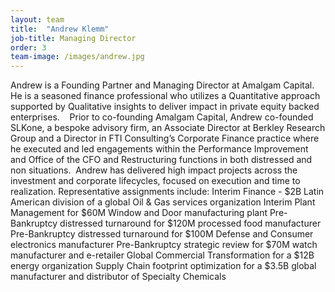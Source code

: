 ```yaml
---
layout: team
title:  "Andrew Klemm"
job-title: Managing Director
order: 3
team-image: /images/andrew.jpg
---
```

Andrew is a Founding Partner and Managing Director at Amalgam Capital. He is a seasoned finance professional who utilizes a Quantitative approach supported by Qualitative insights to deliver impact in private equity backed enterprises.   
Prior to co-founding Amalgam Capital, Andrew co-founded SLKone, a bespoke advisory firm, an Associate Director at Berkley Research Group and a Director in FTI Consulting’s Corporate Finance practice where he executed and led engagements within the Performance Improvement and Office of the CFO and Restructuring functions in both distressed and non situations. 
Andrew has delivered high impact projects across the investment and corporate lifecycles, focused on execution and time to realization. Representative assignments include:
Interim Finance - $2B Latin American division of a global Oil & Gas services organization
Interim Plant Management for $60M Window and Door manufacturing plant
Pre-Bankruptcy distressed turnaround for $120M processed food manufacturer
Pre-Bankruptcy distressed turnaround for $100M Defense and Consumer electronics manufacturer
Pre-Bankruptcy strategic review for $70M watch manufacturer and e-retailer
Global Commercial Transformation for a $12B energy organization
Supply Chain footprint optimization for a $3.5B global manufacturer and distributor of Specialty Chemicals
